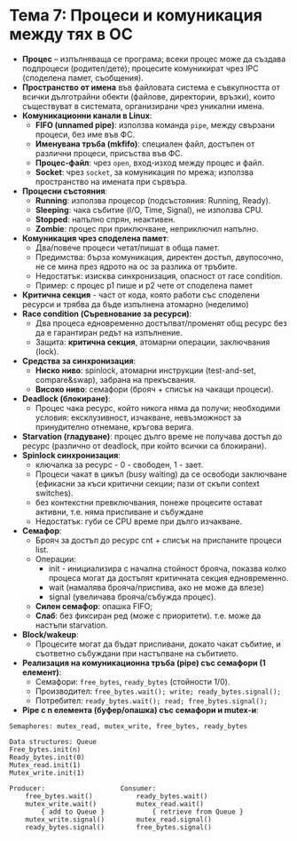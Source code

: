 # Тема 7: Процеси и комуникация между тях в ОС

- **Процес** – изпълняваща се програма; всеки процес може да създава подпроцеси (родител/дете); процесите комуникират чрез IPC (споделена памет, съобщения).
- **Пространство от имена** във файловата система е съвкупността от всички дълготрайни обекти (файлове, директории, връзки), които съществуват в системата, организирани чрез уникални имена.
- **Комуникационни канали в Linux**:
    - **FIFO (unnamed pipe)**: използва команда `pipe`, между свързани процеси, без име във ФС.
    - **Именувана тръба (mkfifo)**: специален файл, достъпен от различни процеси, присъства във ФС.
    - **Процес-файл**: чрез `open`, вход-изход между процес и файл.
    - **Socket**: чрез `socket`, за комуникация по мрежа; използва пространство на имената при сървъра.
- **Процесни състояния**:
    - **Running**: използва процесор (подсъстояния: Running, Ready).
    - **Sleeping**: чака събитие (I/O, Time, Signal), не използва CPU.
    - **Stopped**: напълно спрян, неактивен.
    - **Zombie**: процес при приключване, неприключил напълно.
- **Комуникация чрез споделена памет**:
    - Два/повече процеси четат/пишат в обща памет.
    - Предимства: бърза комуникация, директен достъп, двупосочно, не се мина през ядрото на ос за разлика от тръбите.
    - Недостатък: изисква синхронизация, опасност от race condition.
    - Пример: с процес p1 пише и p2 чете от споделена памет
- **Критична секция** - част от кода, която работи със споделени ресурси и трябва да бъде изпълнена атомарно (неделимо)
- **Race condition (Съревнование за ресурси)**:
    - Два процеса едновременно достъпват/променят общ ресурс без да е гарантиран редът на изпълнение.
    - Защита: **критична секция**, атомарни операции, заключвания (lock).
- **Средства за синхронизация**:
    - **Ниско ниво**: spinlock, атомарни инструкции (test-and-set, compare&swap), забрана на прекъсвания.
    - **Високо ниво**: семафори (брояч + списък на чакащи процеси).
- **Deadlock (блокиране)**:
    - Процес чака ресурс, който никога няма да получи; необходими условия: ексклузивност, изчакване, невъзможност за принудително отнемане, кръгова верига.
- **Starvation (гладуване)**: процес дълго време не получава достъп до ресурс (различно от deadlock, при който всички са блокирани).
- **Spinlock синхронизация**:
    - ключалка за ресурс - 0 - свободен, 1 - зает.
    - Процеси чакат в цикъл (busy waiting) да се освободи заключване (ефикасни за къси критични секции; пази от скъпи context switches).
    - без контекстни превключвания, понеже процесите остават активни, т.е. няма приспиване и събуждане
    - Недостатък: губи се CPU време при дълго изчакване.
- **Семафор**:
    - Брояч за достъп до ресурс cnt + списък на приспаните процеси list.
    - Операции:
      - init - инициализира с начална стойност брояча, показва колко процеса могат да достъпят критичната секция едновременно.
      - wait (намалява брояча/приспива, ако не може да влезе)
      - signal (увеличава брояча/събужда процес).
    - **Силен семафор**: опашка FIFO;
    - **Слаб**: без фиксиран ред (може с приоритети). т.е. може да настъпи starvation.
- **Block/wakeup**:
    - Процесите могат да бъдат приспивани, докато чакат събитие, и съответно събуждани при настъпване на събитието.
- **Реализация на комуникационна тръба (pipe) със семафори (1 елемент)**:
    - Семaфори: `free_bytes`, `ready_bytes` (стойности 1/0).
    - Производител: `free_bytes.wait(); write; ready_bytes.signal();`
    - Потребител: `ready_bytes.wait(); read; free_bytes.signal();`
- **Pipe с n елемента (буфер/опашка) със семафори и mutex-и**:
```
Semaphores: mutex_read, mutex_write, free_bytes, ready_bytes 

Data structures: Queue 
Free_bytes.init(n) 
Ready_bytes.init(0) 
Mutex_read.init(1) 
Mutex_write.init(1) 
 
Producer:                   Consumer: 
    free_bytes.wait()           ready_bytes.wait()  
    mutex_write.wait()          mutex_read.wait() 
        { add to Queue }            { retrieve from Queue } 
    mutex_write.signal()        mutex_read.signal() 
    ready_bytes.signal()        free_bytes.signal()
```
